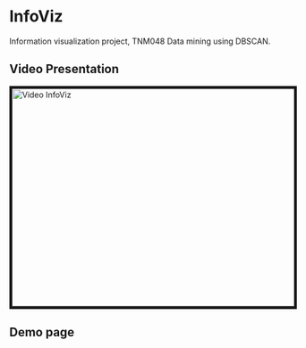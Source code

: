 # InfoViz
Information visualization project, TNM048
Data mining using DBSCAN.

## Video Presentation
<a href="https://www.youtube.com/watch?v=w79QaVgHTbA
" target="_blank"><img src="http://img.youtube.com/vi/w79QaVgHTbA/0.jpg" 
alt="Video InfoViz" width="640" height="390" border="5" /></a>

## Demo page
<a href="http://martingrad.github.io/pages/InfoViz/index.html" target="_blank"></a>
